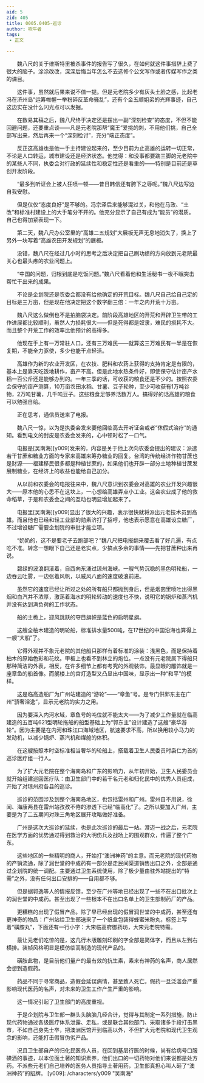 ```yaml
---
aid: 5
zid: 405
title: 0005.0405-巡诊
author: 吹牛者
tags: 
 - 正文

---
```




　　魏八尺的关于维斯特里被杀事件的报告写了很久，在如何就这件事措辞上费了很大的脑子。涂涂改改，深深后悔当年怎么不去选修个公文写作或者传媒写作之类的课目。

　　这件事，虽然就后果来说不值一提。但是元老院多少有灰头土脸之感，比起老冯在济州岛“运筹帷幄一举粉碎反革命骚乱”，还有个金五顺姐弟的光辉事迹，自己这边实在没什么闪光点可以发掘。

　　在数易其稿之后，魏八尺终于决定还是摆出一副“深刻检查”的态度，不但不能回避问题，还要重点谈——凡是元老院那帮“魔王”爱挑的刺，不用他们挑，自己全部写出来，然后再来一个“深刻检讨”，充分“端正态度”。

　　反正这高雄也是他一手主持建设起来的，至少目前为止高雄的运转一切正常，不论是人口转运，城市建设还是经济状态。他觉得：和没事都要踹三脚的元老院中的某些人不同，执委会对行政的延续性和稳定性还是看重的——特别是目前还是草创开发阶段。

　　“最多到听证会上被人狂喷一顿——昔日韩信还有胯下之辱呢。”魏八尺边写边自我安慰。

　　但是仅仅“态度良好”是不够的。冯宗泽后来能够混过关，和他在马政、“土改”和标准村建设上的大手笔分不开的。他充分显示了自己有成为“能员”的潜质。自己也得加紧表现一下。

　　第二天，魏八尺办公室里的“高雄二五规划”大展板无声无息地消失了，换上了另外一块写着“高雄农田开发规划”的展板。

　　没错，魏八尺在经过几小时的思考之后决定把自己刷功绩的方向放到元老院最关心也最头疼的农业问题上。

　　“中国的问题，归根到底是吃饭问题。”魏八尺看着他和生活秘书一夜不眠突击帮忙干出来的成果。

　　不论是企划院还是农委会都没有给他确定的开荒目标。魏八尺自己给自己定的目标是三万亩，但是现在他决定把这个数字翻三倍：一年之内开荒十万亩。

　　魏八尺这么做倒也不是拍脑袋决定。前阶段高雄地区的开荒和开辟卫生带的工作进展都比较顺利，虽然人力损耗很大——但是死得都是奴隶，难民的损耗不大。而且整个开荒工作的效率比他预计的高得多。

　　他现在手上有一万常驻人口，还有三万难民——就算这三万难民有一半是在恢复期，不能全力驱使，多少也能干点轻活。

　　高雄作为新的农业开发区，在农技、肥料和农药上获得的支持肯定是有限的，基本上是靠天吃饭地耕作，亩产不高。但是此地水热条件好，即使保守估计亩产水稻一百公斤还是能够办到的。一年三季的话，可收获的粮食还是不少的。按照农委会保守的亩产测算，10万亩农田水稻、甘薯、豆子轮种，至少可收获有1万吨谷物，2万吨甘薯，几千吨豆子。这些粮食足够养活数万人。搞得好的话高雄的粮食可以勉强自给。

　　正在思考，通信员送来了电报。

　　魏八尺一惊，以为是执委会发来要他回临高去开听证会或者“休假式治疗”的通知。看到电文的封皮是农委会发来的，心中顿时松了一口气。

　　电报是[吴南海][y009]发来的，内容是关于他上次向农委会提出的建议：派遣若干甘蔗和糖业方面的专家来高雄来筹办糖业的回复。台湾的传统经济作物甘蔗也是财源——福建移民很多都是种植甘蔗的，如果他们也开辟一部分土地种植甘蔗发展制糖业，在经济上的收益也能给自己加分。

　　从以前和农委会的电报往来中，魏八尺意识到农委会对高雄的农业开发兴趣很大——原本他的心思不在这块上，一心想给高雄弄点小工业。这会农业成了他的救命稻草，于是和农委会之间的互动也明显增加起来了。

　　电报里[吴南海][y009]显出了很大的兴趣，表示很快就将派出元老技术员到高雄。而且他也已经和轻工业部的勋素济打了招呼，他也表示愿意在高雄设立糖厂，不过增设糖厂需要企划院的审批才能立项。

　　“奶奶的，这不是要老子去跑部吧？”魏八尺把电报翻来覆去看了好几遍，有点吃不准。转念一想眼下自己还是老实点，少搞点多余的事情——先把甘蔗种出来再说。

　　碧绿的波浪翻滚着，自西向东涌过琼州海峡。一艘气势沉稳的黑色明轮船，一边吞云吐雾，一边张着风帆，以威风八面的速度破浪前进。

　　虽然它的速度已经让所过之处的所有船只都抛到身后，但是烟囱里喷吐出得黑烟和白汽并不浓厚，激荡着海水的明轮转动的速度也不快，说明它的锅炉和蒸汽机并没有达到满负荷的工作状态。

　　船的主桅上，迎风跳跃的夺目旗帜是蓝色的启明星旗。

　　这艘全柚木建造的明轮船，标准排水量500吨，在17世纪的中国沿海也算得上一艘“大船”了。

　　它得外观并不象元老院的其他船只那样有着标准的涂装：浅黑色，而是保持着柚木的原始色彩和花纹。甲板上也看不到林立的炮位。一点没有元老院属下得船只那种简洁的外表，相反，在许多细节上都有考究的外观装饰，最显眼的雕饰就是一座章鱼的船首像。而艉楼上的宫灯造型又凸显出中国味，显示出一种“和平”的模样。

　　这是临高造船厂为广州站建造的“游轮”——“章鱼”号。是专门供郭东主在广州“骄奢淫逸”，显示元老院的实力之用。

　　因为要深入内河水域，章鱼号的吨位就不能太大——为了减少工作量就在临高建造的五百吨621型明轮拖船的船型基础上为“郭东主”设计建造了这艘“豪华游轮”。因为主要是在内河和珠江口海域地区，航速要求不高，所以换用较小马力的发动机，以减少锅炉、蒸汽机和煤舱的体积。

　　在这艘按照本时空标准相当奢华的轮船上，搭载着卫生人民委员时袅仁为首的巡诊医疗组一行人。

　　为了扩大元老院在整个海南岛和广东的影响力，从年初开始，卫生人民委员会就开始组建巡回医疗队：由卫生部门中的若干名元老和归化民中的优秀人员组成，开始了对琼州府各县的巡诊。

　　巡诊的范围涉及到整个海南岛地区，也包括雷州和广州。雷州自不用说，徐闻、海康两县在雷州站孜孜不倦的渗透下已经“临高化”了。之所以要加入广州，主要是为了二五期间对珠三角地区展开攻略做好准备。

　　广州是这次大巡诊的延续，也是此次巡诊的最后一站。澄迈一战之后，元老院在医学方面的优势通过得到救治的大明伤兵及战场上的围观群众，传遍了整个广东。

　　这些地区的一些精明的商人，开始打“澳洲神药”的主意。而元老院的现代药物的产销流通，除了润世堂的中成药有一部分是走民间渠道销售出口之外，全部是通过企划院的统一调配。主要通过卫生系统使用，除了极少量由驻外站提出的“特需”之外，没有任何出口安排的——自用都不够。

　　但是据郭逸等人的情报反馈，至少在广州等地已经出现了一些不在出口批次上的润世堂的中成药。甚至出现了一些根本不在出口名单上的卫生部制药厂的产品。

　　更糟糕的出现了假冒产品。除了早已经出现的假冒润世堂的中成药，甚至还有更神奇的物品：广州站给卫生部送来了一个纸盒包装得蜂蜜米粉丸，标签上写着“磺胺丸”，下面还有一行小字：大宋临高府御药坊，大宋元老院特需。

　　最让元老们吃惊的是，这几行木版雕刻印刷的字全部是简体字，而且从左到右横排。装帧风格明显是模仿临高制造的现代产品的。

　　磺胺此物，是目前他们量产的最有效的抗生素，素来有神药的名声，商人居然会想到造假药。

　　药品不同于寻常商品，造假会延误病情，甚至致人死亡。假药一旦泛滥会严重影响现代医药的名声，对未来的卫生工作产生严重的影响。

　　这一情况引起了卫生部门的高度重视。

　　于是企划院与卫生部一群头头脑脑几经合计，觉得与其制定一系列措施，防止现代药物通过各级医疗体系泄露、走私，或是联合其他部门、采取诸多手段打击黑市，不如自己身先士卒，把澳洲医馆开到临高以外，不但扩大元老院和现代卫生观念的影响，还能打击假冒伪劣产品。

　　况且卫生部自产的归化民医务人员，在回到基层行医的时候，尚有给病号口服碘酒的事迹，以本位面土著的知识素养，他们出口的一切药物对他们来说都是处方药。不派些元老们自己培养的医务人员指导土著用药，卫生部真担心叫人砸了“澳洲神药”的招牌。
[y009]: /characters/y009 "吴南海"


